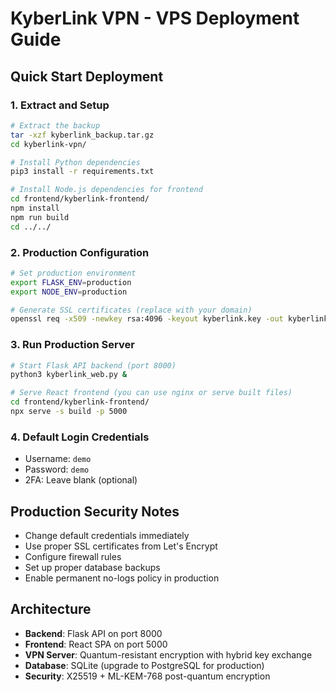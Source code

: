 # KyberLink VPN - VPS Deployment Guide

## Quick Start Deployment

### 1. Extract and Setup
```bash
# Extract the backup
tar -xzf kyberlink_backup.tar.gz
cd kyberlink-vpn/

# Install Python dependencies
pip3 install -r requirements.txt

# Install Node.js dependencies for frontend
cd frontend/kyberlink-frontend/
npm install
npm run build
cd ../../
```

### 2. Production Configuration
```bash
# Set production environment
export FLASK_ENV=production
export NODE_ENV=production

# Generate SSL certificates (replace with your domain)
openssl req -x509 -newkey rsa:4096 -keyout kyberlink.key -out kyberlink.crt -days 365 -nodes
```

### 3. Run Production Server
```bash
# Start Flask API backend (port 8000)
python3 kyberlink_web.py &

# Serve React frontend (you can use nginx or serve built files)
cd frontend/kyberlink-frontend/
npx serve -s build -p 5000
```

### 4. Default Login Credentials
- Username: `demo`
- Password: `demo`
- 2FA: Leave blank (optional)

## Production Security Notes
- Change default credentials immediately
- Use proper SSL certificates from Let's Encrypt
- Configure firewall rules
- Set up proper database backups
- Enable permanent no-logs policy in production

## Architecture
- **Backend**: Flask API on port 8000
- **Frontend**: React SPA on port 5000
- **VPN Server**: Quantum-resistant encryption with hybrid key exchange
- **Database**: SQLite (upgrade to PostgreSQL for production)
- **Security**: X25519 + ML-KEM-768 post-quantum encryption
